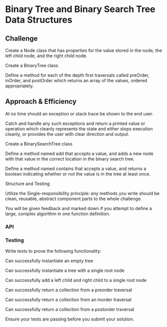 # Binary Tree and Binary Search Tree Data Structures



## Challenge

Create a Node class that has properties for the value stored in the node, the left child node, and the right child node.

Create a BinaryTree class

Define a method for each of the depth first traversals called preOrder, inOrder, and postOrder which returns an array of the values, ordered appropriately.

## Approach & Efficiency

At no time should an exception or stack trace be shown to the end user. 

Catch and handle any such exceptions and return a printed value or operation which cleanly represents the state and either stops execution cleanly, or provides the user with clear direction and output.

Create a BinarySearchTree class

Define a method named add that accepts a value, and adds a new node with that value in the correct location in the binary search tree.

Define a method named contains that accepts a value, and returns a boolean indicating whether or not the value is in the tree at least once.

Structure and Testing

Utilize the Single-responsibility principle: any methods you write should be clean, reusable, abstract component parts to the whole challenge. 

You will be given feedback and marked down if you attempt to define a large, complex algorithm in one function definition.


### API

### Testing

Write tests to prove the following functionality:

Can successfully instantiate an empty tree

Can successfully instantiate a tree with a single root node

Can successfully add a left child and right child to a single root node

Can successfully return a collection from a preorder traversal

Can successfully return a collection from an inorder traversal

Can successfully return a collection from a postorder traversal

Ensure your tests are passing before you submit your solution.

